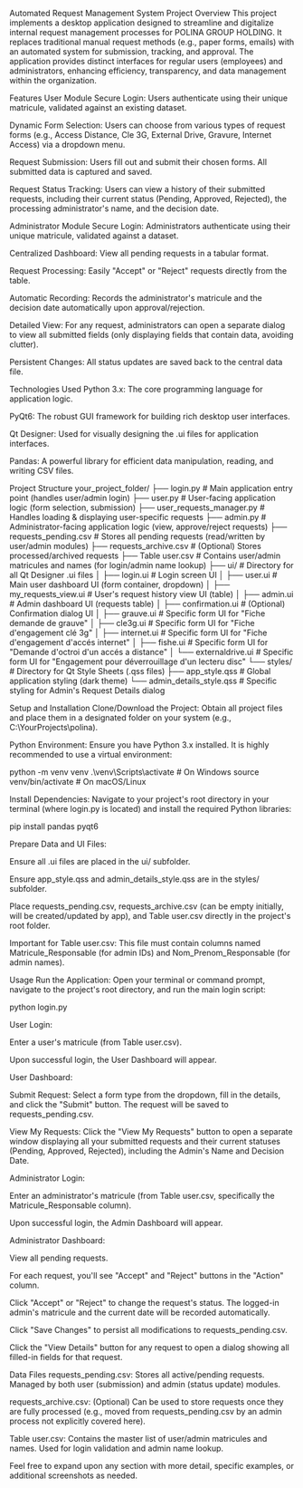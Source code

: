 Automated Request Management System
Project Overview
This project implements a desktop application designed to streamline and digitalize internal request management processes for POLINA GROUP HOLDING. It replaces traditional manual request methods (e.g., paper forms, emails) with an automated system for submission, tracking, and approval. The application provides distinct interfaces for regular users (employees) and administrators, enhancing efficiency, transparency, and data management within the organization.

Features
User Module
Secure Login: Users authenticate using their unique matricule, validated against an existing dataset.

Dynamic Form Selection: Users can choose from various types of request forms (e.g., Access Distance, Cle 3G, External Drive, Gravure, Internet Access) via a dropdown menu.

Request Submission: Users fill out and submit their chosen forms. All submitted data is captured and saved.

Request Status Tracking: Users can view a history of their submitted requests, including their current status (Pending, Approved, Rejected), the processing administrator's name, and the decision date.

Administrator Module
Secure Login: Administrators authenticate using their unique matricule, validated against a dataset.

Centralized Dashboard: View all pending requests in a tabular format.

Request Processing: Easily "Accept" or "Reject" requests directly from the table.

Automatic Recording: Records the administrator's matricule and the decision date automatically upon approval/rejection.

Detailed View: For any request, administrators can open a separate dialog to view all submitted fields (only displaying fields that contain data, avoiding clutter).

Persistent Changes: All status updates are saved back to the central data file.

Technologies Used
Python 3.x: The core programming language for application logic.

PyQt6: The robust GUI framework for building rich desktop user interfaces.

Qt Designer: Used for visually designing the .ui files for application interfaces.

Pandas: A powerful library for efficient data manipulation, reading, and writing CSV files.

Project Structure
your_project_folder/
├── login.py                  # Main application entry point (handles user/admin login)
├── user.py                   # User-facing application logic (form selection, submission)
├── user_requests_manager.py  # Handles loading & displaying user-specific requests
├── admin.py                  # Administrator-facing application logic (view, approve/reject requests)
├── requests_pending.csv      # Stores all pending requests (read/written by user/admin modules)
├── requests_archive.csv      # (Optional) Stores processed/archived requests
├── Table user.csv            # Contains user/admin matricules and names (for login/admin name lookup)
├── ui/                       # Directory for all Qt Designer .ui files
│   ├── login.ui              # Login screen UI
│   ├── user.ui               # Main user dashboard UI (form container, dropdown)
│   ├── my_requests_view.ui   # User's request history view UI (table)
│   ├── admin.ui              # Admin dashboard UI (requests table)
│   ├── confirmation.ui       # (Optional) Confirmation dialog UI
│   ├── grauve.ui             # Specific form UI for "Fiche demande de grauve"
│   ├── cle3g.ui              # Specific form UI for "Fiche d'engagement clé 3g"
│   ├── internet.ui           # Specific form UI for "Fiche d'engagement d'accés internet"
│   ├── fishe.ui              # Specific form UI for "Demande d'octroi d'un accés a distance"
│   └── externaldrive.ui      # Specific form UI for "Engagement pour déverrouillage d'un lecteru disc"
└── styles/                   # Directory for Qt Style Sheets (.qss files)
    ├── app_style.qss         # Global application styling (dark theme)
    └── admin_details_style.qss # Specific styling for Admin's Request Details dialog

Setup and Installation
Clone/Download the Project:
Obtain all project files and place them in a designated folder on your system (e.g., C:\YourProjects\polina).

Python Environment:
Ensure you have Python 3.x installed. It is highly recommended to use a virtual environment:

python -m venv venv
.\venv\Scripts\activate  # On Windows
source venv/bin/activate # On macOS/Linux

Install Dependencies:
Navigate to your project's root directory in your terminal (where login.py is located) and install the required Python libraries:

pip install pandas pyqt6

Prepare Data and UI Files:

Ensure all .ui files are placed in the ui/ subfolder.

Ensure app_style.qss and admin_details_style.qss are in the styles/ subfolder.

Place requests_pending.csv, requests_archive.csv (can be empty initially, will be created/updated by app), and Table user.csv directly in the project's root folder.

Important for Table user.csv: This file must contain columns named Matricule_Responsable (for admin IDs) and Nom_Prenom_Responsable (for admin names).

Usage
Run the Application:
Open your terminal or command prompt, navigate to the project's root directory, and run the main login script:

python login.py

User Login:

Enter a user's matricule (from Table user.csv).

Upon successful login, the User Dashboard will appear.

User Dashboard:

Submit Request: Select a form type from the dropdown, fill in the details, and click the "Submit" button. The request will be saved to requests_pending.csv.

View My Requests: Click the "View My Requests" button to open a separate window displaying all your submitted requests and their current statuses (Pending, Approved, Rejected), including the Admin's Name and Decision Date.

Administrator Login:

Enter an administrator's matricule (from Table user.csv, specifically the Matricule_Responsable column).

Upon successful login, the Admin Dashboard will appear.

Administrator Dashboard:

View all pending requests.

For each request, you'll see "Accept" and "Reject" buttons in the "Action" column.

Click "Accept" or "Reject" to change the request's status. The logged-in admin's matricule and the current date will be recorded automatically.

Click "Save Changes" to persist all modifications to requests_pending.csv.

Click the "View Details" button for any request to open a dialog showing all filled-in fields for that request.

Data Files
requests_pending.csv: Stores all active/pending requests. Managed by both user (submission) and admin (status update) modules.

requests_archive.csv: (Optional) Can be used to store requests once they are fully processed (e.g., moved from requests_pending.csv by an admin process not explicitly covered here).

Table user.csv: Contains the master list of user/admin matricules and names. Used for login validation and admin name lookup.

Feel free to expand upon any section with more detail, specific examples, or additional screenshots as needed.
